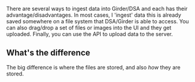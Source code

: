 There are several ways to ingest data into Girder/DSA and each has their advantage/disadvantages.  In most cases, I 'ingest'
data this is already saved somewhere on a file system that DSA/Girder is able to access.  You can also drag/drop a set of files
or images into the UI and they get uploaded.  Finally, you can use the API to upload data to the server.


## What's the difference
The big difference is where the files are stored, and also <i>how</i> they are stored.  
